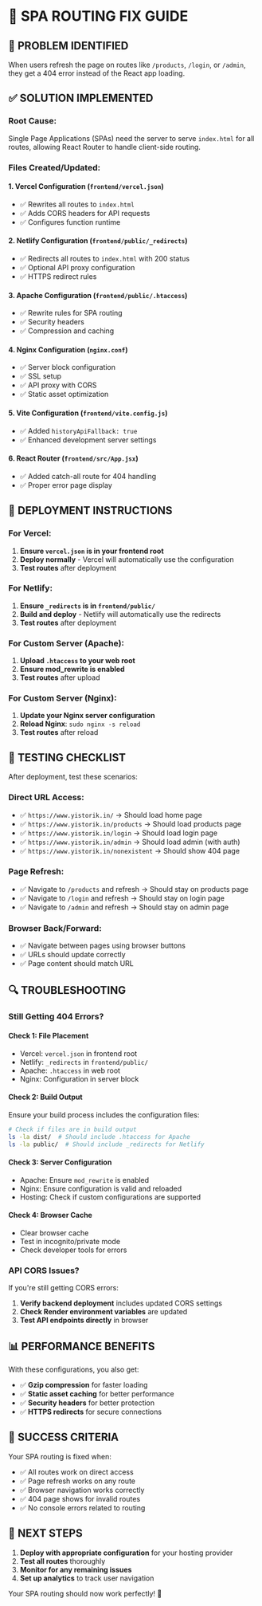 # 🔧 SPA ROUTING FIX GUIDE

## **🚨 PROBLEM IDENTIFIED**
When users refresh the page on routes like `/products`, `/login`, or `/admin`, they get a 404 error instead of the React app loading.

## **✅ SOLUTION IMPLEMENTED**

### **Root Cause:**
Single Page Applications (SPAs) need the server to serve `index.html` for all routes, allowing React Router to handle client-side routing.

### **Files Created/Updated:**

#### **1. Vercel Configuration** (`frontend/vercel.json`)
- ✅ Rewrites all routes to `index.html`
- ✅ Adds CORS headers for API requests
- ✅ Configures function runtime

#### **2. Netlify Configuration** (`frontend/public/_redirects`)
- ✅ Redirects all routes to `index.html` with 200 status
- ✅ Optional API proxy configuration
- ✅ HTTPS redirect rules

#### **3. Apache Configuration** (`frontend/public/.htaccess`)
- ✅ Rewrite rules for SPA routing
- ✅ Security headers
- ✅ Compression and caching

#### **4. Nginx Configuration** (`nginx.conf`)
- ✅ Server block configuration
- ✅ SSL setup
- ✅ API proxy with CORS
- ✅ Static asset optimization

#### **5. Vite Configuration** (`frontend/vite.config.js`)
- ✅ Added `historyApiFallback: true`
- ✅ Enhanced development server settings

#### **6. React Router** (`frontend/src/App.jsx`)
- ✅ Added catch-all route for 404 handling
- ✅ Proper error page display

## **🚀 DEPLOYMENT INSTRUCTIONS**

### **For Vercel:**
1. **Ensure `vercel.json` is in your frontend root**
2. **Deploy normally** - Vercel will automatically use the configuration
3. **Test routes** after deployment

### **For Netlify:**
1. **Ensure `_redirects` is in `frontend/public/`**
2. **Build and deploy** - Netlify will automatically use the redirects
3. **Test routes** after deployment

### **For Custom Server (Apache):**
1. **Upload `.htaccess` to your web root**
2. **Ensure mod_rewrite is enabled**
3. **Test routes** after upload

### **For Custom Server (Nginx):**
1. **Update your Nginx server configuration**
2. **Reload Nginx**: `sudo nginx -s reload`
3. **Test routes** after reload

## **🧪 TESTING CHECKLIST**

After deployment, test these scenarios:

### **Direct URL Access:**
- ✅ `https://www.yistorik.in/` → Should load home page
- ✅ `https://www.yistorik.in/products` → Should load products page
- ✅ `https://www.yistorik.in/login` → Should load login page
- ✅ `https://www.yistorik.in/admin` → Should load admin (with auth)
- ✅ `https://www.yistorik.in/nonexistent` → Should show 404 page

### **Page Refresh:**
- ✅ Navigate to `/products` and refresh → Should stay on products page
- ✅ Navigate to `/login` and refresh → Should stay on login page
- ✅ Navigate to `/admin` and refresh → Should stay on admin page

### **Browser Back/Forward:**
- ✅ Navigate between pages using browser buttons
- ✅ URLs should update correctly
- ✅ Page content should match URL

## **🔍 TROUBLESHOOTING**

### **Still Getting 404 Errors?**

#### **Check 1: File Placement**
- Vercel: `vercel.json` in frontend root
- Netlify: `_redirects` in `frontend/public/`
- Apache: `.htaccess` in web root
- Nginx: Configuration in server block

#### **Check 2: Build Output**
Ensure your build process includes the configuration files:
```bash
# Check if files are in build output
ls -la dist/  # Should include .htaccess for Apache
ls -la public/  # Should include _redirects for Netlify
```

#### **Check 3: Server Configuration**
- Apache: Ensure `mod_rewrite` is enabled
- Nginx: Ensure configuration is valid and reloaded
- Hosting: Check if custom configurations are supported

#### **Check 4: Browser Cache**
- Clear browser cache
- Test in incognito/private mode
- Check developer tools for errors

### **API CORS Issues?**
If you're still getting CORS errors:
1. **Verify backend deployment** includes updated CORS settings
2. **Check Render environment variables** are updated
3. **Test API endpoints directly** in browser

## **📊 PERFORMANCE BENEFITS**

With these configurations, you also get:
- ✅ **Gzip compression** for faster loading
- ✅ **Static asset caching** for better performance
- ✅ **Security headers** for better protection
- ✅ **HTTPS redirects** for secure connections

## **🎯 SUCCESS CRITERIA**

Your SPA routing is fixed when:
- ✅ All routes work on direct access
- ✅ Page refresh works on any route
- ✅ Browser navigation works correctly
- ✅ 404 page shows for invalid routes
- ✅ No console errors related to routing

## **🚀 NEXT STEPS**

1. **Deploy with appropriate configuration** for your hosting provider
2. **Test all routes** thoroughly
3. **Monitor for any remaining issues**
4. **Set up analytics** to track user navigation

Your SPA routing should now work perfectly! 🎉
